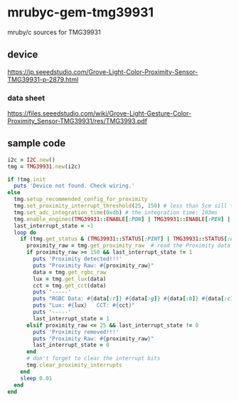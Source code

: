 # mrubyc-gem-tmg39931
mruby/c sources for TMG39931

## device
https://jp.seeedstudio.com/Grove-Light-Color-Proximity-Sensor-TMG39931-p-2879.html

### data sheet
https://files.seeedstudio.com/wiki/Grove-Light-Gesture-Color-Proximity_Sensor-TMG39931/res/TMG3993.pdf

## sample code
```ruby
i2c = I2C.new()
tmg = TMG39931.new(i2c)

if !tmg.init
  puts 'Device not found. Check wiring.'
else
  tmg.setup_recommended_config_for_proximity
  tmg.set_proximity_interrupt_threshold(25, 150) # less than 5cm sill trigger the proximity event
  tmg.set_adc_integration_time(0xdb) # the integration time: 103ms
  tmg.enable_engines(TMG39931::ENABLE[:PON] | TMG39931::ENABLE[:PEN] | TMG39931::ENABLE[:PIEN] | TMG39931::ENABLE[:AEN] | TMG39931::ENABLE[:AIEN])
  last_interrupt_state = -1
  loop do
    if (tmg.get_status & (TMG39931::STATUS[:PINT] | TMG39931::STATUS[:AVALID])) != 0
      proximity_raw = tmg.get_proximity_raw  # read the Proximity data will clear the status bit
      if proximity_raw >= 150 && last_interrupt_state != 1
        puts 'Proximity detected!!!'
        puts "Proximity Raw: #{proximity_raw}"
        data = tmg.get_rgbc_raw
        lux = tmg.get_lux(data)
        cct = tmg.get_cct(data)
        puts '-----'
        puts "RGBC Data: #{data[:r]} #{data[:g]} #{data[:b]} #{data[:c]}"
        puts "Lux: #{lux}   CCT: #{cct}"
        puts '-----'
        last_interrupt_state = 1
      elsif proximity_raw <= 25 && last_interrupt_state != 0
        puts 'Proximity removed!!!'
        puts "Proximity Raw: #{proximity_raw}"
        last_interrupt_state = 0
      end
      # don't forget to clear the interrupt bits
      tmg.clear_proximity_interrupts
    end
    sleep 0.01
  end
end
```

